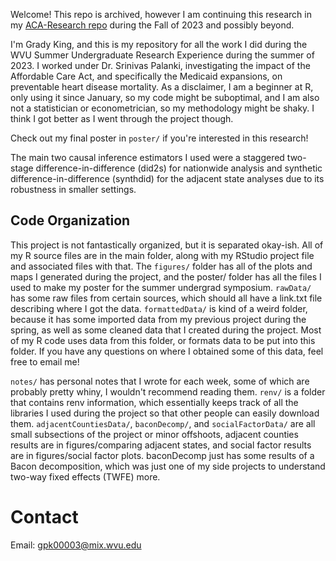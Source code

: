 ﻿Welcome! This repo is archived, however I am continuing this research in my [ACA-Research repo]([url](https://github.com/gpk00003/ACA-Research)) during the Fall of 2023 and possibly beyond.

I'm Grady King, and this is my repository for all the work I did during the WVU Summer Undergraduate Research Experience during the summer of 2023. I worked under Dr. Srinivas Palanki, investigating the impact of the Affordable Care Act, and specifically the Medicaid expansions, on preventable heart disease mortality. As a disclaimer, I am a beginner at R, only using it since January, so my code might be suboptimal, and I am also not a statistician or econometrician, so my methodology might be shaky. I think I got better as I went through the project though.

Check out my final poster in `poster/` if you're interested in this research! 

The main two causal inference estimators I used were a staggered two-stage difference-in-difference (did2s) for nationwide analysis and synthetic difference-in-difference (synthdid) for the adjacent state analyses due to its robustness in smaller settings.

## Code Organization
This project is not fantastically organized, but it is separated okay-ish. All of my R source files are in the main folder, along with my RStudio project file and associated files with that. The `figures/` folder has all of the plots and maps I generated during the project, and the poster/ folder has all the files I used to make my poster for the summer undergrad symposium. `rawData/` has some raw files from certain sources, which should all have a link.txt file describing where I got the data. `formattedData/` is kind of a weird folder, because it has some imported data from my previous project during the spring, as well as some cleaned data that I created during the project. Most of my R code uses data from this folder, or formats data to be put into this folder. If you have any questions on where I obtained some of this data, feel free to email me!

`notes/` has personal notes that I wrote for each week, some of which are probably pretty whiny, I wouldn't recommend reading them. `renv/` is a folder that contains renv information, which essentially keeps track of all the libraries I used during the project so that other people can easily download them. `adjacentCountiesData/`, `baconDecomp/`, and `socialFactorData/` are all small subsections of the project or minor offshoots, adjacent counties results are in figures/comparing adjacent states, and social factor results are in figures/social factor plots. baconDecomp just has some results of a Bacon decomposition, which was just one of my side projects to understand two-way fixed effects (TWFE) more.

# Contact
Email: gpk00003@mix.wvu.edu

